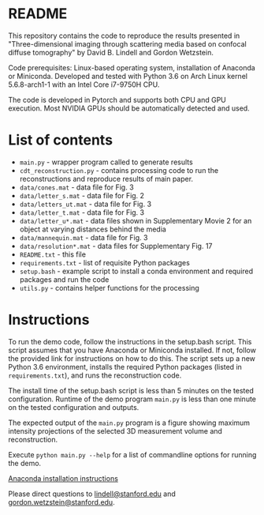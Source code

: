 # README

This repository contains the code to reproduce the results presented in "Three-dimensional imaging through scattering media based on confocal diffuse
tomography" by David B. Lindell and Gordon Wetzstein.

Code prerequisites: Linux-based operating system, installation of Anaconda or
Miniconda. Developed and tested with Python 3.6 on Arch Linux kernel 5.6.8-arch1-1
with an Intel Core i7-9750H CPU.

The code is developed in Pytorch and supports both CPU and GPU execution. Most
NVIDIA GPUs should be automatically detected and used.

# List of contents 
* `main.py` - wrapper program called to generate results
* `cdt_reconstruction.py` - contains processing code to run the reconstructions and reproduce results of main
paper.
* `data/cones.mat` - data file for Fig. 3
* `data/letter_s.mat` - data file for Fig. 2
* `data/letters_ut.mat` - data file for Fig. 3
* `data/letter_t.mat` - data file for Fig. 3
* `data/letter_u*.mat` - data files shown in Supplementary Movie 2 for an object at varying distances behind the media
* `data/mannequin.mat` - data file for Fig. 3
* `data/resolution*.mat` - data files for Supplementary Fig. 17
* `README.txt` - this file
* `requirements.txt` - list of requisite Python packages
* `setup.bash` - example script to install a conda environment and required packages
and run the code 
* `utils.py` - contains helper functions for the processing 

# Instructions
To run the demo code, follow the instructions in the setup.bash
script. This script assumes that you have Anaconda or Miniconda installed. If
not, follow the provided link for instructions on how to do this. The script
sets up a new Python 3.6 environment, installs the required Python packages
(listed in `requirements.txt`), and runs the reconstruction code.

The install time of the setup.bash script is less than 5 minutes on the tested
configuration.  Runtime of the demo program `main.py` is less than one minute on
the tested configuration and outputs. 

The expected output of the `main.py` program is a figure showing maximum intensity
projections of the selected 3D measurement volume and reconstruction.

Execute `python main.py --help` for a list of commandline options for running 
the demo.

[Anaconda installation instructions](https://docs.anaconda.com/anaconda/install/)

Please direct questions to lindell@stanford.edu and
gordon.wetzstein@stanford.edu.
